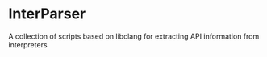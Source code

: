 InterParser
===========

A collection of scripts based on libclang for extracting API information from interpreters